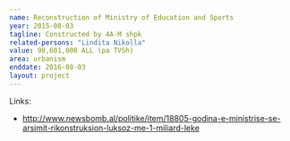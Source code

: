 ```yaml
---
name: Reconstruction of Ministry of Education and Sports
year: 2015-08-03
tagline: Constructed by 4A-M shpk
related-persons: "Lindita Nikolla"
value: 90,601,000 ALL (pa TVSh)
area: urbanism
enddate: 2016-08-03
layout: project
---
```

Links:
* <http://www.newsbomb.al/politike/item/18805-godina-e-ministrise-se-arsimit-rikonstruksion-luksoz-me-1-miliard-leke>
